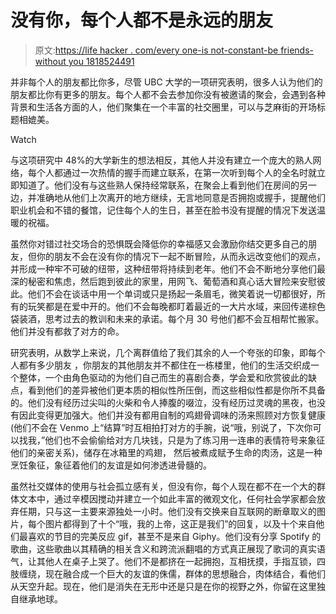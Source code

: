 # 没有你，每个人都不是永远的朋友

> 原文:[https://life hacker . com/every one-is not-constant-be friends-without you 1818524491](https://lifehacker.com/everyone-is-not-constantly-being-friends-without-you-1818524491)

并非每个人的朋友都比你多，尽管 UBC 大学的一项研究表明，很多人认为他们的朋友都比你有更多的朋友。每个人都不会去参加你没有被邀请的聚会，会遇到各种背景和生活各方面的人，他们聚集在一个丰富的社交圈里，可以与芝麻街的开场标题相媲美。

Watch

与这项研究中 48%的大学新生的想法相反，其他人并没有建立一个庞大的熟人网络，每个人都通过一次热情的握手而建立联系，在第一次听到每个人的全名时就立即知道了。他们没有与这些熟人保持经常联系，在聚会上看到他们在房间的另一边，并准确地从他们上次离开的地方继续，无言地同意是否拥抱或握手，提醒他们职业机会和不错的餐馆，记住每个人的生日，甚至在脸书没有提醒的情况下发送温暖的祝福。

虽然你对错过社交场合的恐惧既会降低你的幸福感又会激励你结交更多自己的朋友，但你的朋友不会在没有你的情况下一起不断冒险，从而永远改变他们的观点，并形成一种牢不可破的纽带，这种纽带将持续到老年。他们不会不断地分享他们最深的秘密和焦虑，然后跑到彼此的家里，用网飞、葡萄酒和真心话大冒险来安慰彼此。他们不会在谈话中用一个单词或只是扬起一条眉毛，微笑着说一切都很好，所有的玩笑都是在爱中开的。他们不会每晚都盯着最近的一大片水域，来回传递棕色袋装酒，思考过去的教训和未来的承诺。每个月 30 号他们都不会互相帮忙搬家。他们并没有都救了对方的命。

研究表明，从数学上来说，几个离群值给了我们其余的人一个夸张的印象，即每个人都有多少朋友 ，你朋友的其他朋友并不都住在一栋楼里，他们的生活交织成一个整体，一个由角色驱动的为他们自己而生的喜剧合奏，学会爱和欣赏彼此的缺点，看到他们的差异被他们更本质的相似性所压倒，而这些相似性都是你所不具备的。他们没有经历过尖叫的火柴和令人捧腹的啜泣，没有经历过灵魂的黑夜，也没有因此变得更加强大。他们并没有都用自制的鸡翅骨调味的汤来照顾对方恢复健康(他们不会在 Venmo 上“结算”时互相拍打对方的手腕，说“哦，别说了，下次你可以找我，”他们也不会偷偷给对方几块钱，只是为了练习用一连串的表情符号来象征他们的亲密关系)，储存在冰箱里的鸡翅， 然后被煮成赋予生命的肉汤，这是一种烹饪象征，象征着他们的友谊是如何渗透进骨髓的。

虽然社交媒体的使用与社会孤立感有关，但没有你，每个人现在都不在一个大的群体文本中，通过辛模因搅动并建立一个如此丰富的微观文化，任何社会学家都会放弃任期，只与这一主要来源独处一小时。他们没有交换来自互联网的断章取义的图片，每个图片都得到了十个“哦，我的上帝，这正是我们”的回复，以及十个来自他们最喜欢的节目的完美反应 gif，甚至不是来自 Giphy。他们没有分享 Spotify 的歌曲，这些歌曲以其精确的相关含义和跨流派翻唱的方式真正展现了歌词的真实语气，让其他人在桌子上哭了。他们不是都挤在一起拥抱，互相抚摸，手指互锁，四肢缠绕，现在融合成一个巨大的友谊的侏儒，群体的思想融合，肉体结合，看他们从天空升起。现在，他们是消失在无形中还是只是在你的视野之外，你留在这里独自继承地球。